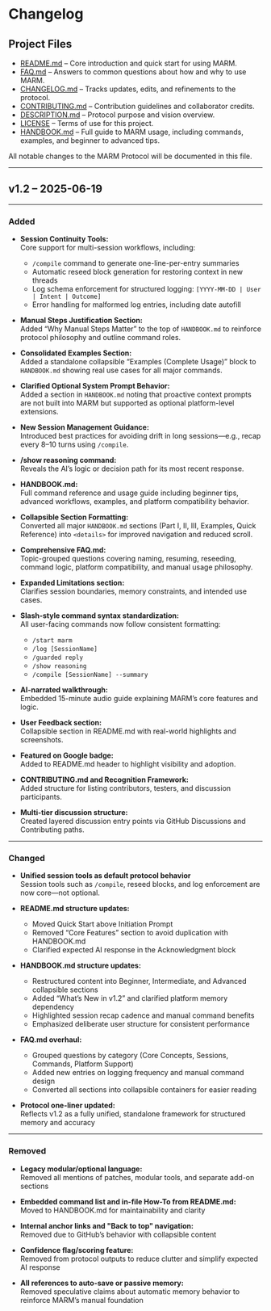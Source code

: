 # Changelog

## Project Files

- [README.md](README.md) – Core introduction and quick start for using MARM.  
- [FAQ.md](FAQ.md) – Answers to common questions about how and why to use MARM.  
- [CHANGELOG.md](CHANGELOG.md) – Tracks updates, edits, and refinements to the protocol.  
- [CONTRIBUTING.md](CONTRIBUTING.md) – Contribution guidelines and collaborator credits.  
- [DESCRIPTION.md](DESCRIPTION.md) – Protocol purpose and vision overview.  
- [LICENSE](LICENSE) – Terms of use for this project.  
- [HANDBOOK.md](HANDBOOK.md) – Full guide to MARM usage, including commands, examples, and beginner to advanced tips.  

All notable changes to the MARM Protocol will be documented in this file.

---

## v1.2 – 2025-06-19

---

### Added
- **Session Continuity Tools:**  
  Core support for multi-session workflows, including:
  - `/compile` command to generate one-line-per-entry summaries  
  - Automatic reseed block generation for restoring context in new threads  
  - Log schema enforcement for structured logging: `[YYYY-MM-DD | User | Intent | Outcome]`  
  - Error handling for malformed log entries, including date autofill

- **Manual Steps Justification Section:**  
  Added “Why Manual Steps Matter” to the top of `HANDBOOK.md` to reinforce protocol philosophy and outline command roles.

- **Consolidated Examples Section:**  
  Added a standalone collapsible “Examples (Complete Usage)” block to `HANDBOOK.md` showing real use cases for all major commands.

- **Clarified Optional System Prompt Behavior:**  
  Added a section in `HANDBOOK.md` noting that proactive context prompts are not built into MARM but supported as optional platform-level extensions.

- **New Session Management Guidance:**  
  Introduced best practices for avoiding drift in long sessions—e.g., recap every 8–10 turns using `/compile`.

- **/show reasoning command:**  
  Reveals the AI’s logic or decision path for its most recent response.

- **HANDBOOK.md:**  
  Full command reference and usage guide including beginner tips, advanced workflows, examples, and platform compatibility behavior.

- **Collapsible Section Formatting:**  
  Converted all major `HANDBOOK.md` sections (Part I, II, III, Examples, Quick Reference) into `<details>` for improved navigation and reduced scroll.

- **Comprehensive FAQ.md:**  
  Topic-grouped questions covering naming, resuming, reseeding, command logic, platform compatibility, and manual usage philosophy.

- **Expanded Limitations section:**  
  Clarifies session boundaries, memory constraints, and intended use cases.

- **Slash-style command syntax standardization:**  
  All user-facing commands now follow consistent formatting:
  - `/start marm`  
  - `/log [SessionName]`  
  - `/guarded reply`  
  - `/show reasoning`  
  - `/compile [SessionName] --summary`

- **AI-narrated walkthrough:**  
  Embedded 15-minute audio guide explaining MARM’s core features and logic.

- **User Feedback section:**  
  Collapsible section in README.md with real-world highlights and screenshots.

- **Featured on Google badge:**  
  Added to README.md header to highlight visibility and adoption.

- **CONTRIBUTING.md and Recognition Framework:**  
  Added structure for listing contributors, testers, and discussion participants.

- **Multi-tier discussion structure:**  
  Created layered discussion entry points via GitHub Discussions and Contributing paths.

---

### Changed
- **Unified session tools as default protocol behavior**  
  Session tools such as `/compile`, reseed blocks, and log enforcement are now core—not optional.

- **README.md structure updates:**  
  - Moved Quick Start above Initiation Prompt  
  - Removed “Core Features” section to avoid duplication with HANDBOOK.md  
  - Clarified expected AI response in the Acknowledgment block

- **HANDBOOK.md structure updates:**  
  - Restructured content into Beginner, Intermediate, and Advanced collapsible sections  
  - Added “What’s New in v1.2” and clarified platform memory dependency  
  - Highlighted session recap cadence and manual command benefits  
  - Emphasized deliberate user structure for consistent performance

- **FAQ.md overhaul:**  
  - Grouped questions by category (Core Concepts, Sessions, Commands, Platform Support)  
  - Added new entries on logging frequency and manual command design  
  - Converted all sections into collapsible containers for easier reading

- **Protocol one-liner updated:**  
  Reflects v1.2 as a fully unified, standalone framework for structured memory and accuracy

---

### Removed
- **Legacy modular/optional language:**  
  Removed all mentions of patches, modular tools, and separate add-on sections

- **Embedded command list and in-file How-To from README.md:**  
  Moved to HANDBOOK.md for maintainability and clarity

- **Internal anchor links and "Back to top" navigation:**  
  Removed due to GitHub’s behavior with collapsible content

- **Confidence flag/scoring feature:**  
  Removed from protocol outputs to reduce clutter and simplify expected AI response

- **All references to auto-save or passive memory:**  
  Removed speculative claims about automatic memory behavior to reinforce MARM’s manual foundation
